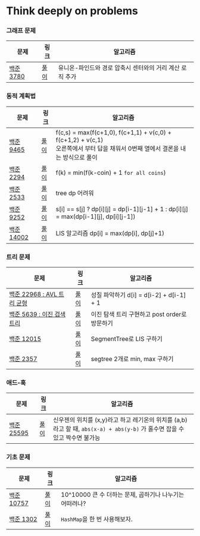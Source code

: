 # Think deeply on problems

### 그래프 문제
| 문제 | 링크 | 알고리즘 |
|---|---|---|
| [백준 3780](https://www.acmicpc.net/problem/3780) | [풀이](./boj_rust/boj3780.rs) | 유니온-파인드와 경로 압축시 센터와의 거리 계산 로직 추가 |

### 동적 계획법
| 문제 | 링크 | 알고리즘 |
|---|---|---|
| [백준 9465](https://www.acmicpc.net/problem/9465) | [풀이](./boj_rust/boj9465.rs) | f(c,s) = max(f(c+1,0), f(c+1,1) + v(c,0) + f(c+1,2) + v(c,1) <br/> 오른쪽에서 부터 답을 채워서 0번째 열에서 결론을 내는 방식으로 풀이 |
| [백준 2294](https://www.acmicpc.net/problem/2294) | [풀이](./boj_rust/boj2294.rs) | f(k) = min(f(k-coin) + 1 `for all coins`) |
| [백준 2533](https://www.acmicpc.net/problem/2533) | [풀이](./boj_rust/boj2533.rs) | tree dp 어려워 |
| [백준 9252](https://www.acmicpc.net/problem/9252) | [풀이](./boj_rust/boj9252.rs) | s[i] == s[j] ? dp[i][j] = dp[i-1][j-1] + 1 : dp[i][j] = max(dp[i-1][j], dp[i][j-1]) |
| [백준 14002](https://www.acmicpc.net/problem/14002) | [풀이](./boj_rust/gold/boj14002.rs) | LIS 알고리즘 dp[i] = max(dp[i], dp[j]+1) |

### 트리 문제
| 문제 | 링크 | 알고리즘 |
|---|---|---|
| [백준 22968 : AVL 트리 균형](https://www.acmicpc.net/problem/22968) | [풀이](./boj_rust/boj22968.rs) | 성질 파악하기 d[i] = d[i-2] + d[i-1] + 1 |
| [백준 5639 : 이진 검색 트리](https://www.acmicpc.net/problem/5639) | [풀이](./boj_rust/boj5639.rs) | 이진 탐색 트리 구현하고 post order로 방문하기 |
| [백준 12015](https://www.acmicpc.net/problem/12015) | [풀이](./boj_rust/gold/boj12015.rs) | SegmentTree로 LIS 구하기 |
| [백준 2357](https://www.acmicpc.net/problem/2357) | [풀이](./boj_rust/gold/boj2357.rs) | segtree 2개로 min, max 구하기 |

### 애드-훅
| 문제 | 링크 | 알고리즘 |
|---|---|---|
| [백준 25595](https://www.acmicpc.net/problem/25595) | [풀이](./boj_rust/boj25595.rs) | 신우젠의 위치를 (x,y)라고 하고 레기온의 위치를 (a,b) 라고 할 때, `abs(x-a) + abs(y-b)` 가 홀수면 잡을 수 있고 짝수면 불가능 |

### 기초 문제
| 문제 | 링크 | 알고리즘 |
|---|---|---|
| [백준 10757](https://www.acmicpc.net/problem/10757) | [풀이](./boj_rust/boj10757.rs) | 10^10000 큰 수 더하는 문제, 곱하기나 나누기는 어떠려나? |
| [백준 1302](https://www.acmicpc.net/problem/1302) | [풀이](./boj_rust/boj1302.rs) | `HashMap`을 한 번 사용해보자.  |